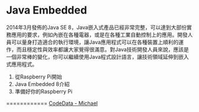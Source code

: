 Java Embedded
============

2014年3月發佈的Java SE 8，Java嵌入式產品已經非常完整，可以達到大部份實務應用的要求，例如內嵌在各種電器，或是在各種工業自動控制上的應用。開發人員可以量身打造適合的執行環境，讓Java應用程式可以在各種裝置上順利的運作，而且穩定性與效率都讓大家覺得很滿意。對Java技術開發人員來說，應該是一個非常棒的變化，你可以繼續使用Java程式設計語言，讓技術領域延伸到嵌入式應用程式。

1. 從Raspberry Pi開始
2. Java Embedded 8介紹
3. 準備好你的Raspberry Pi

============
[CodeData - Michael](http://www.codedata.com.tw/author/michael)
